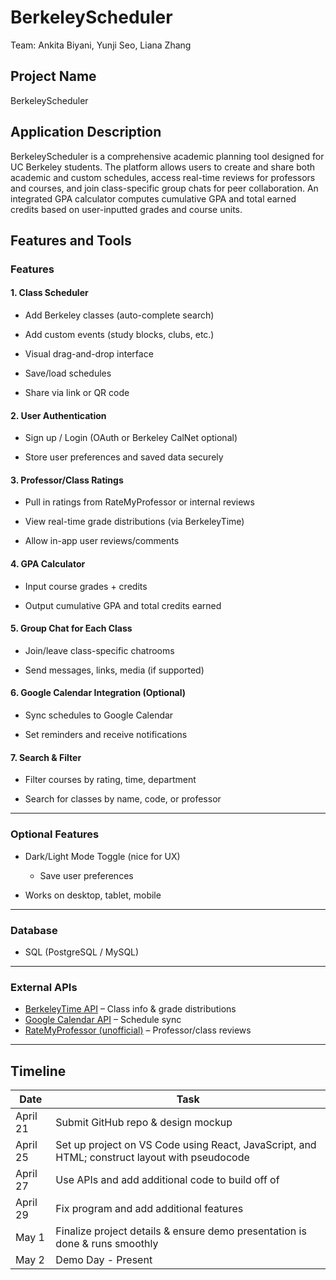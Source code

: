 # BerkeleyScheduler
Team: Ankita Biyani, Yunji Seo, Liana Zhang

## Project Name
BerkeleyScheduler

## Application Description
BerkeleyScheduler is a comprehensive academic planning tool designed for UC Berkeley students. The platform allows users to create and share both academic and custom schedules, access real-time reviews for professors and courses, and join class-specific group chats for peer collaboration. An integrated GPA calculator computes cumulative GPA and total earned credits based on user-inputted grades and course units.

## Features and Tools
### Features

#### 1. Class Scheduler

  - Add Berkeley classes (auto-complete search)

  - Add custom events (study blocks, clubs, etc.)

  - Visual drag-and-drop interface

  - Save/load schedules

  - Share via link or QR code

#### 2. User Authentication

  - Sign up / Login (OAuth or Berkeley CalNet optional)

  - Store user preferences and saved data securely

#### 3. Professor/Class Ratings

  - Pull in ratings from RateMyProfessor or internal reviews

  - View real-time grade distributions (via BerkeleyTime)

  - Allow in-app user reviews/comments

#### 4. GPA Calculator

  - Input course grades + credits

  - Output cumulative GPA and total credits earned

#### 5. Group Chat for Each Class

  - Join/leave class-specific chatrooms

  - Send messages, links, media (if supported)

#### 6. Google Calendar Integration (Optional)

  - Sync schedules to Google Calendar

  - Set reminders and receive notifications

#### 7. Search & Filter

  - Filter courses by rating, time, department

  - Search for classes by name, code, or professor

---

### Optional Features
- Dark/Light Mode Toggle (nice for UX)

  - Save user preferences

- Works on desktop, tablet, mobile

---

### Database
- SQL (PostgreSQL / MySQL)  

---

### External APIs

- [BerkeleyTime API](https://berkeleytime.com) – Class info & grade distributions  
- [Google Calendar API](https://developers.google.com/calendar) – Schedule sync  
- [RateMyProfessor (unofficial)](https://www.ratemyprofessors.com/) – Professor/class reviews  

---

## Timeline
| Date       | Task                                                                 |
|------------|----------------------------------------------------------------------|
| April 21   | Submit GitHub repo & design mockup                                    |
| April 25   | Set up project on VS Code using React, JavaScript, and HTML; construct layout with pseudocode |
| April 27   | Use APIs and add additional code to build off of                     |
| April 29   | Fix program and add additional features                              |
| May 1      | Finalize project details & ensure demo presentation is done & runs smoothly |
| May 2      | Demo Day - Present                                                   |




